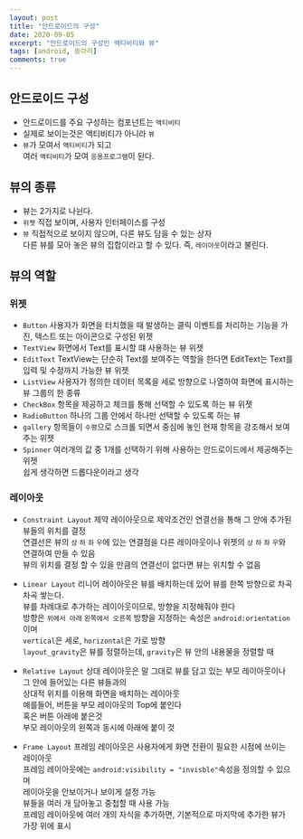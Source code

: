 ```yaml
---
layout: post
title: "안드로이드의 구성"
date: 2020-09-05
excerpt: "안드로이드의 구성인 액티비티와 뷰"
tags: [android, 동아리]
comments: true
---
```


## 안드로이드 구성

-   안드로이드를 주요 구성하는 컴포넌트는 `액티비티`
-   실제로 보이는것은 액티비티가 아니라 `뷰`
-   `뷰`가 모여서 `액티비티`가 되고<br>
    여러 `액티비티`가 모여 `응용프로그램`이 된다.

## 뷰의 종류

-   뷰는 2가지로 나뉜다.
-   `위젯` 직접 보이며, 사용자 인터페이스를 구성
-   `뷰` 직접적으로 보이지 않으며, 다른 뷰도 담을 수 있는 상자<br>
    다른 뷰를 모아 놓은 뷰의 집합이라고 할 수 있다. 즉, `레이아웃`이라고 불린다.

## 뷰의 역할

### 위젯

-   `Button` 사용자가 화면을 터치했을 때 발생하는 클릭 이벤트를 처리하는 기능을 가진, 텍스트 또는 아이콘으로 구성된 위젯
-   `TextView` 화면에서 Text를 표시할 떄 사용하는 뷰 위젯
-   `EditText` TextView는 단순히 Text를 보여주는 역할을 한다면 EditText는 Text를 입력 및 수정까지 가능한 뷰 위젯
-   `ListView` 사용자가 정의한 데이터 목록을 세로 방향으로 나열하여 화면에 표시하는 뷰 그룹의 한 종류
-   `CheckBox` 항목을 제공하고 체크를 통해 선택할 수 있도록 하는 뷰 위젯
-   `RadioButton` 하나의 그룹 안에서 하나만 선택할 수 있도록 하는 뷰
-   `gallery` 항목들이 `수평`으로 스크롤 되면서 중심에 놓인 현재 항목을 강조해서 보여주는 위젯
-   `Spinner` 여러개의 값 중 1개를 선택하기 위해 사용하는 안드로이드에서 제공해주는 위젯<br/>
    쉽게 생각하면 드롭다운이라고 생각

### 레이아웃

-   `Constraint Layout` 제약 레이아웃으로 제약조건인 연결선을 통해 그 안에 추가된 뷰들의 위치를 결정<br/>
    연결선은 뷰의 `상` `하` `좌` `우`에 있는 연결점을 다른 레이아웃이나 위젯의 `상` `하` `좌` `우`와 연결하여 만들 수 있음<br/>
    뷰의 위치를 결정 할 수 있을 만큼의 연결선이 없다면 뷰는 위치할 수 없음

-   `Linear Layout` 리니어 레이아웃은 뷰를 배치하는데 있어 뷰를 한쪽 방향으로 차곡차곡 쌓는다.<br/>
    뷰를 차례대로 추가하는 레이아웃이므로, 방향을 지정해줘야 한다<br/>
    방향은 `위에서 아래` `왼쪽에서 오른쪽` 방향을 지정하는 속성은 `android:orientation` 이며<br/>
    `vertical`은 세로, `horizontal`은 가로 방향<br/>
    `layout_gravity`은 뷰를 정렬하는데, `gravity`은 뷰 안의 내용물을 정렬할 때

-   `Relative Layout` 상대 레이아웃은 말 그대로 뷰를 담고 있는 부모 레이아웃이나 그 안에 들어있는 다른 뷰들과의<br/>
    상대적 위치를 이용해 화면을 배치하는 레이아웃<br/>
    예를들어, 버튼을 부모 레이아웃의 Top에 붙인다<br/>
    혹은 버튼 아래에 붙은것<br/>
    부모 레이아웃의 왼쪽과 동시에 아래에 붙이 것

-   `Frame Layout` 프레임 레이아웃은 사용자에게 화면 전환이 필요한 시점에 쓰이는 레이아웃<br/>
    프레임 레이아웃에는 `android:visibility = "invisble"`속성을 정의할 수 있으며<br/>
    레이아웃을 안보이거나 보이게 설정 가능<br/>
    뷰들을 여러 개 담아놓고 중첩할 때 사용 가능<br/>
    프레임 레이아웃에 여러 개의 자식을 추가하면, 기본적으로 마지막에 추가한 뷰가 가장 위에 표시
